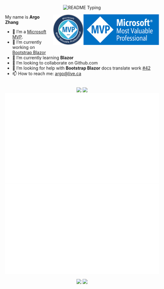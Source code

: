 <!--

### Hi there 👋

**ArgoZhang/ArgoZhang** is a ✨ _special_ ✨ repository because its `README.md` (this file) appears on your GitHub profile.

Here are some ideas to get you started:

- 🔭 I’m currently working on [Bootstrap Blazor](https://github.com/dotnetcore/BootstrapBlazor)
- 🌱 I’m currently learning Blazor
- 👯 I’m looking to collaborate on ...
- 🤔 I’m looking for help with **Bootstrap Blazor** docs translate work [Issue](https://github.com/dotnetcore/BootstrapBlazor/issues/42)
- 💬 Ask me about ...
- 📫 How to reach me: ...
- 😄 Pronouns: ...
- ⚡ Fun fact: ...
-->

<p align="center">
  <img src="https://readme-typing-svg.demolab.com/?lines=Hello+user%F0%9F%99%8B%E2%80%8D%E2%99%82%EF%B8%8F;Welcome+to+my+GitHub+profile!;My+name+is+Argo+Zhang;I+am+a+Microsoft+MVP;I+am+the+author+of+the+Bootstrap+Blazor+open-source+ project&font=Consolas&color=50C878&size=22&center=true&width=800&height=50&duration=2900&pause=1000" alt="README Typing">
</p>

<a href="https://mvp.microsoft.com/en-us/PublicProfile/5004174" target="_blank">
  <img align="right" height="100px" src="https://github.com/ArgoZhang/ArgoZhang/blob/main/440px-Microsoft_MVP_banner.png?wt.mc_id=DT-MVP-5004174" />
  <img align="right" src="https://github.com/ArgoZhang/ArgoZhang/blob/main/2024-microsoft-most-valuable-professional-mvp.png" height="100px" />
</a>

My name is **Argo Zhang**

- 👤 I’m a [Microsoft MVP](https://mvp.microsoft.com/en-us/PublicProfile/5004174).
- 🔭 I’m currently working on [Bootstrap Blazor](https://github.com/dotnetcore/BootstrapBlazor)
- 🌱 I’m currently learning **Blazor**
- 👯 I’m looking to collaborate on Github.com
- 🤔 I’m looking for help with **Bootstrap Blazor** docs translate work [#42](https://github.com/dotnetcore/BootstrapBlazor/issues/42)
- 📫 How to reach me: argo@live.ca

<br />
  
<div align="center">
  <img src="https://streak-stats.demolab.com?user=argozhang&theme=chartreuse-dark&border_radius=10&card_width=495" />
  <img src="https://github-readme-stats.vercel.app/api?username=argozhang&show_icons=true&count_private=true&include_all_commits=true&theme=chartreuse-dark&border_radius=10&card_width=495" />
  <br />
  
  <img src="https://github.com/ArgoZhang/github-stats/blob/master/generated/overview.svg" />
  <img src="https://github.com/ArgoZhang/github-stats/blob/master/generated/languages.svg" />
  <br />
  
  <a href="https://github.com/dotnetcore/BootstrapBlazor"><img src="https://github-readme-stats.vercel.app/api/pin/?username=dotnetcore&repo=BootstrapBlazor" /></a>
  <a href="https://github.com/ArgoZhang/BootstrapAdmin"><img src="https://github-readme-stats.vercel.app/api/pin/?username=ArgoZhang&repo=BootstrapAdmin" /></a>
  <br />

</div>
